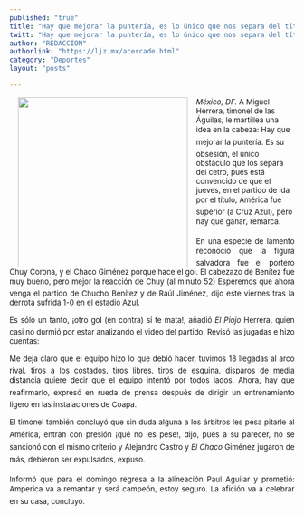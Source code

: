 ```yaml
---
published: "true"
title: "Hay que mejorar la puntería, es lo único que nos separa del título: Miguel Herrera"
twitt: "Hay que mejorar la puntería, es lo único que nos separa del título: Miguel Herrera"
author: "REDACCION"
authorlink: "https://ljz.mx/acercade.html"
category: "Deportes"
layout: "posts"

---
```


<p style="text-align: justify;" />

<img src="http://ljz.mx/images/stories/fotos_mayo2013/miguelherrera.jpg" border="0" width="300" style="margin-left: 15px; margin-right: 15px; float: left;" /><span style="font-size: small;"><em>México, DF.</em> A Miguel Herrera, timonel de las Águilas, le martillea una idea en la cabeza: Hay que mejorar la puntería. Es su obsesión, el único obstáculo que los separa del cetro, pues está convencido de que el jueves, en el partido de ida por el título, América fue superior (a Cruz Azul), pero hay que ganar, remarca.</span> <span style="font-size: small;"></span></p> 
<span style="font-size: small;"> </span>

<p style="text-align: justify;">
  <span style="font-size: small;">En una especie de lamento reconoció que la figura salvadora fue el portero Chuy Corona, y el Chaco Giménez porque hace el gol. El cabezazo de Benítez fue muy bueno, pero mejor la reacción de Chuy (al minuto 52) Esperemos que ahora venga el partido de Chucho Benítez y de Raúl Jiménez, dijo este viernes tras la derrota sufrida 1-0 en el estadio Azul.</span>
</p>

<span style="font-size: small;"> </span>

<p style="text-align: justify;">
  <span style="font-size: small;">Es sólo un tanto, ¡otro gol (en contra) sí te mata!, añadió <em>El Piojo</em> Herrera, quien casi no durmió por estar analizando el video del partido. Revisó las jugadas e hizo cuentas:</span>
</p>

<span style="font-size: small;"> </span>

<p style="text-align: justify;">
  <span style="font-size: small;">Me deja claro que el equipo hizo lo que debió hacer, tuvimos 18 llegadas al arco rival, tiros a los costados, tiros libres, tiros de esquina, disparos de media distancia quiere decir que el equipo intentó por todos lados. Ahora, hay que reafirmarlo, expresó en rueda de prensa después de dirigir un entrenamiento ligero en las instalaciones de Coapa.</span>
</p>

<span style="font-size: small;"> </span>

<p style="text-align: justify;">
  <span style="font-size: small;">El timonel también concluyó que sin duda alguna a los árbitros les pesa pitarle al América, entran con presión ¡qué no les pese!, dijo, pues a su parecer, no se sancionó con el mismo criterio y Alejandro Castro y <em>El Chaco</em> Giménez jugaron de más, debieron ser expulsados, expuso.</span>
</p>

<span style="font-size: small;"> </span>

<p style="text-align: justify;">
  <span style="font-size: small;">Informó que para el domingo regresa a la alineación Paul Aguilar y prometió: Amperica va a remantar y será campeón, estoy seguro. La afición va a celebrar en su casa, concluyó.</span>
</p>
